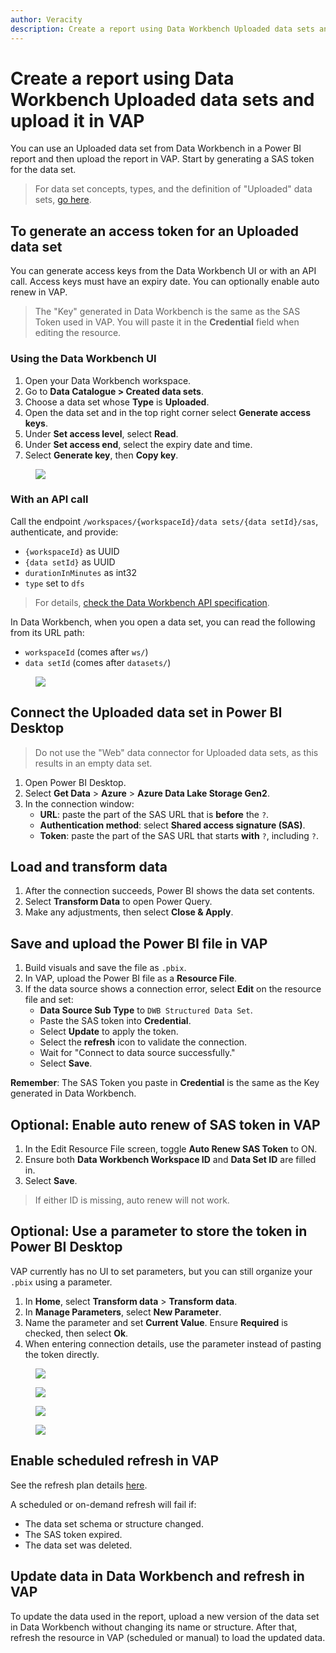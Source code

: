 ```yaml
---
author: Veracity
description: Create a report using Data Workbench Uploaded data sets and upload it in VAP
---
```


# Create a report using Data Workbench Uploaded data sets and upload it in VAP

You can use an Uploaded data set from Data Workbench in a Power BI report and then upload the report in VAP. Start by generating a SAS token for the data set.

> For data set concepts, types, and the definition of "Uploaded" data sets, [go here](../../dataworkbench/datacatalogue.md).

## To generate an access token for an Uploaded data set

You can generate access keys from the Data Workbench UI or with an API call. Access keys must have an expiry date. You can optionally enable auto renew in VAP.

> The "Key" generated in Data Workbench is the same as the SAS Token used in VAP. You will paste it in the **Credential** field when editing the resource.

### Using the Data Workbench UI
1. Open your Data Workbench workspace.
2. Go to **Data Catalogue > Created data sets**.
3. Choose a data set whose **Type** is **Uploaded**.
4. Open the data set and in the top right corner select **Generate access keys**.
5. Under **Set access level**, select **Read**.
6. Under **Set access end**, select the expiry date and time.
7. Select **Generate key**, then **Copy key**.

<figure>
  <img src="assets/generateaccesskey.png"/>
</figure>

### With an API call
Call the endpoint `/workspaces/{workspaceId}/data sets/{data setId}/sas`, authenticate, and provide:
* `{workspaceId}` as UUID
* `{data setId}` as UUID
* `durationInMinutes` as int32
* `type` set to `dfs`

> For details, [check the Data Workbench API specification](https://developer.veracity.com/docs/section/api-explorer/76904bcb-1aaf-4a2f-8512-3af36fdadb2f/developerportal/dataworkbenchv2-swagger.json).

In Data Workbench, when you open a data set, you can read the following from its URL path:
- `workspaceId` (comes after `ws/`)
- `data setId` (comes after `datasets/`)

<figure>
  <img src="assets/wsdatasetinfo.png"/>
</figure>

## Connect the Uploaded data set in Power BI Desktop

> Do not use the "Web" data connector for Uploaded data sets, as this results in an empty data set.

1. Open Power BI Desktop.
2. Select **Get Data** > **Azure** > **Azure Data Lake Storage Gen2**.
3. In the connection window:
   - **URL**: paste the part of the SAS URL that is **before** the `?`.
   - **Authentication method**: select **Shared access signature (SAS)**.
   - **Token**: paste the part of the SAS URL that starts **with** `?`, including `?`.

## Load and transform data
1. After the connection succeeds, Power BI shows the data set contents.
2. Select **Transform Data** to open Power Query.
3. Make any adjustments, then select **Close & Apply**.

## Save and upload the Power BI file in VAP
1. Build visuals and save the file as `.pbix`.
2. In VAP, upload the Power BI file as a **Resource File**.
3. If the data source shows a connection error, select **Edit** on the resource file and set:
   - **Data Source Sub Type** to `DWB Structured Data Set`.
   - Paste the SAS token into **Credential**.
   - Select **Update** to apply the token.
   - Select the **refresh** icon to validate the connection.
   - Wait for "Connect to data source successfully."
   - Select **Save**.

**Remember**: The SAS Token you paste in **Credential** is the same as the Key generated in Data Workbench.

## Optional: Enable auto renew of SAS token in VAP
1. In the Edit Resource File screen, toggle **Auto Renew SAS Token** to ON.
2. Ensure both **Data Workbench Workspace ID** and **Data Set ID** are filled in.
3. Select **Save**.

> If either ID is missing, auto renew will not work.

## Optional: Use a parameter to store the token in Power BI Desktop
VAP currently has no UI to set parameters, but you can still organize your `.pbix` using a parameter.

1. In **Home**, select **Transform data** > **Transform data**.
2. In **Manage Parameters**, select **New Parameter**.
3. Name the parameter and set **Current Value**. Ensure **Required** is checked, then select **Ok**.
4. When entering connection details, use the parameter instead of pasting the token directly.

<figure>
  <img src="assets/8.png"/>
</figure>

<figure>
  <img src="assets/9.png"/>
</figure>

<figure>
  <img src="assets/10.png"/>
</figure>

<figure>
  <img src="assets/11.png"/>
</figure>

## Enable scheduled refresh in VAP
See the refresh plan details [here](../admin-tab/resource.md).

A scheduled or on-demand refresh will fail if:
* The data set schema or structure changed.
* The SAS token expired.
* The data set was deleted.

## Update data in Data Workbench and refresh in VAP
To update the data used in the report, upload a new version of the data set in Data Workbench without changing its name or structure. 
After that, refresh the resource in VAP (scheduled or manual) to load the updated data.